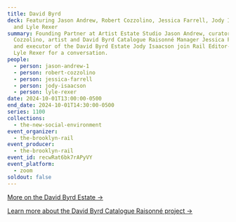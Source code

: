 ```yaml
---
title: David Byrd
deck: Featuring Jason Andrew, Robert Cozzolino, Jessica Farrell, Jody Isaacson,
  and Lyle Rexer
summary: Founding Partner at Artist Estate Studio Jason Andrew, curator Robert
  Cozzolino, artist and David Byrd Catalogue Raisonné Manager Jessica Farrell,
  and executor of the David Byrd Estate Jody Isaacson join Rail Editor-at-Large
  Lyle Rexer for a conversation.
people:
  - person: jason-andrew-1
  - person: robert-cozzolino
  - person: jessica-farrell
  - person: jody-isaacson
  - person: lyle-rexer
date: 2024-10-01T13:00:00-0500
end_date: 2024-10-01T14:30:00-0500
series: 1100
collections:
  - the-new-social-environment
event_organizer:
  - the-brooklyn-rail
event_producer:
  - the-brooklyn-rail
event_id: recwRat6bk7rAPyVY
event_platform:
  - zoom
soldout: false
---
```

[M﻿ore on the David Byrd Estate →](https://www.davidbyrdestate.com/)

[L﻿earn more about the David Byrd Catalogue Raisonné project →](https://www.davidbyrdcatalogue.org/)